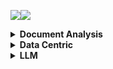 <a><img src='https://img.shields.io/badge/build-passing-brightgreen?style=plastic'></a><a href='https://github.com/Vincentqyw/cv-arxiv-daily'><img src='https://img.shields.io/badge/ref-url-blue?style=plastic&logo=github'></a>
<details>
  <summary><b>Document Analysis</b></summary>

| Num | Update Date | Title | GPT | Paper ID |
|-----|-------------|-------|-----|----------|
|**1**|**2024-02-28**|**Advancing Generative Model Evaluation: A Novel Algorithm for Realistic Image Synthesis and Comparison in OCR System**|**Not GPT**|**[2402.17204v2](http://arxiv.org/abs/2402.17204)**|
|**2**|**2024-02-23**|**Representing Online Handwriting for Recognition in Large Vision-Language Models**|**Not GPT**|**[2402.15307v1](http://arxiv.org/abs/2402.15307)**|
|**3**|**2024-02-18**|**Syntactic Language Change in English and German: Metrics, Parsers, and Convergences**|**Not GPT**|**[2402.11549v1](http://arxiv.org/abs/2402.11549)**|
|**4**|**2024-02-15**|**LAPDoc: Layout-Aware Prompting for Documents**|**Not GPT**|**[2402.09841v1](http://arxiv.org/abs/2402.09841)**|
|**5**|**2024-02-15**|**TEXTRON: Weakly Supervised Multilingual Text Detection through Data Programming**|**Not GPT**|**[2402.09811v1](http://arxiv.org/abs/2402.09811)**|
|**6**|**2024-02-12**|**Beyond the Mud: Datasets and Benchmarks for Computer Vision in Off-Road Racing**|**Not GPT**|**[2402.08025v1](http://arxiv.org/abs/2402.08025)**|
|**7**|**2024-02-12**|**Sheet Music Transformer: End-To-End Optical Music Recognition Beyond Monophonic Transcription**|**Not GPT**|**[2402.07596v1](http://arxiv.org/abs/2402.07596)**|
|**8**|**2024-02-12**|**ClusterTabNet: Supervised clustering method for table detection and table structure recognition**|**Not GPT**|**[2402.07502v1](http://arxiv.org/abs/2402.07502)**|
|**9**|**2024-02-09**|**Deuterated Polystyrene -- Synthesis and uses for ultracold neutron bottles and the neutron EDM experiment**|**Not GPT**|**[2402.06469v1](http://arxiv.org/abs/2402.06469)**|
|**10**|**2024-02-08**|**SPHINX-X: Scaling Data and Parameters for a Family of Multi-modal Large Language Models**|**Not GPT**|**[2402.05935v1](http://arxiv.org/abs/2402.05935)**|
|**11**|**2024-02-08**|**GET-Tok: A GenAI-Enriched Multimodal TikTok Dataset Documenting the 2022 Attempted Coup in Peru**|**Not GPT**|**[2402.05882v1](http://arxiv.org/abs/2402.05882)**|
|**12**|**2024-02-08**|**Text Role Classification in Scientific Charts Using Multimodal Transformers**|**Not GPT**|**[2402.14579v1](http://arxiv.org/abs/2402.14579)**|
|**13**|**2024-02-08**|**Advances and Limitations in Open Source Arabic-Script OCR: A Case Study**|**Not GPT**|**[2402.10943v1](http://arxiv.org/abs/2402.10943)**|
|**14**|**2024-02-08**|**Segmentation-free Connectionist Temporal Classification loss based OCR Model for Text Captcha Classification**|**Not GPT**|**[2402.05417v1](http://arxiv.org/abs/2402.05417)**|
|**15**|**2024-02-07**|**TreeForm: End-to-end Annotation and Evaluation for Form Document Parsing**|**Not GPT**|**[2402.05282v1](http://arxiv.org/abs/2402.05282)**|
|**16**|**2024-02-07**|**Enhancement of Bengali OCR by Specialized Models and Advanced Techniques for Diverse Document Types**|**Not GPT**|**[2402.05158v1](http://arxiv.org/abs/2402.05158)**|
|**17**|**2024-02-03**|**ExTTNet: A Deep Learning Algorithm for Extracting Table Texts from Invoice Images**|**Not GPT**|**[2402.02246v1](http://arxiv.org/abs/2402.02246)**|
|**18**|**2024-02-01**|**Instruction Makes a Difference**|**Not GPT**|**[2402.00453v1](http://arxiv.org/abs/2402.00453)**|
|**19**|**2024-02-07**|**KVQuant: Towards 10 Million Context Length LLM Inference with KV Cache Quantization**|**Not GPT**|**[2401.18079v2](http://arxiv.org/abs/2401.18079)**|
|**20**|**2024-01-31**|**Hi-SAM: Marrying Segment Anything Model for Hierarchical Text Segmentation**|**Not GPT**|**[2401.17904v1](http://arxiv.org/abs/2401.17904)**|
|**21**|**2024-01-30**|**MouSi: Poly-Visual-Expert Vision-Language Models**|**Not GPT**|**[2401.17221v1](http://arxiv.org/abs/2401.17221)**|
|**22**|**2024-01-30**|**AutoIE: An Automated Framework for Information Extraction from Scientific Literature**|**Not GPT**|**[2401.16672v1](http://arxiv.org/abs/2401.16672)**|
|**23**|**2024-02-14**|**Detecting and recognizing characters in Greek papyri with YOLOv8, DeiT and SimCLR**|**Not GPT**|**[2401.12513v2](http://arxiv.org/abs/2401.12513)**|
|**24**|**2024-01-22**|**Detect-Order-Construct: A Tree Construction based Approach for Hierarchical Document Structure Analysis**|**Not GPT**|**[2401.11874v1](http://arxiv.org/abs/2401.11874)**|
|**25**|**2024-01-22**|**A Fair Evaluation of Various Deep Learning-Based Document Image Binarization Approaches**|**Not GPT**|**[2401.11831v1](http://arxiv.org/abs/2401.11831)**|
|**26**|**2024-01-16**|**U-DIADS-Bib: a full and few-shot pixel-precise dataset for document layout analysis of ancient manuscripts**|**Not GPT**|**[2401.08425v1](http://arxiv.org/abs/2401.08425)**|
|**27**|**2024-01-15**|**Improving OCR Quality in 19th Century Historical Documents Using a Combined Machine Learning Based Approach**|**Not GPT**|**[2401.07787v1](http://arxiv.org/abs/2401.07787)**|
|**28**|**2024-01-06**|**Semantic Similarity Matching for Patent Documents Using Ensemble BERT-related Model and Novel Text Processing Method**|**Not GPT**|**[2401.06782v1](http://arxiv.org/abs/2401.06782)**|
|**29**|**2024-01-01**|**Efficient Multi-domain Text Recognition Deep Neural Network Parameterization with Residual Adapters**|**Not GPT**|**[2401.00971v1](http://arxiv.org/abs/2401.00971)**|
|**30**|**2023-12-31**|**Bidirectional Trained Tree-Structured Decoder for Handwritten Mathematical Expression Recognition**|**Not GPT**|**[2401.00435v1](http://arxiv.org/abs/2401.00435)**|
|**31**|**2024-01-31**|**An Empirical Study of Scaling Law for OCR**|**Not GPT**|**[2401.00028v3](http://arxiv.org/abs/2401.00028)**|
|**32**|**2023-12-28**|**Chaurah: A Smart Raspberry Pi based Parking System**|**Not GPT**|**[2312.16894v1](http://arxiv.org/abs/2312.16894)**|
|**33**|**2023-12-26**|**360 Layout Estimation via Orthogonal Planes Disentanglement and Multi-view Geometric Consistency Perception**|**Not GPT**|**[2312.16268v1](http://arxiv.org/abs/2312.16268)**|
|**34**|**2023-12-20**|**The Common Optical Music Recognition Evaluation Framework**|**Not GPT**|**[2312.12908v1](http://arxiv.org/abs/2312.12908)**|
|**35**|**2023-12-19**|**Advancements and Challenges in Arabic Optical Character Recognition: A Comprehensive Survey**|**Not GPT**|**[2312.11812v1](http://arxiv.org/abs/2312.11812)**|
|**36**|**2023-12-18**|**TDeLTA: A Light-weight and Robust Table Detection Method based on Learning Text Arrangement**|**Not GPT**|**[2312.11043v1](http://arxiv.org/abs/2312.11043)**|
|**37**|**2023-12-16**|**When Graph Data Meets Multimodal: A New Paradigm for Graph Understanding and Reasoning**|**Not GPT**|**[2312.10372v1](http://arxiv.org/abs/2312.10372)**|
|**38**|**2023-12-15**|**Information Extraction from Unstructured data using Augmented-AI and Computer Vision**|**Not GPT**|**[2312.09880v1](http://arxiv.org/abs/2312.09880)**|
|**39**|**2024-01-21**|**Topic-VQ-VAE: Leveraging Latent Codebooks for Flexible Topic-Guided Document Generation**|**Not GPT**|**[2312.11532v2](http://arxiv.org/abs/2312.11532)**|
|**40**|**2023-12-15**|**Privacy-Aware Document Visual Question Answering**|**Not GPT**|**[2312.10108v1](http://arxiv.org/abs/2312.10108)**|
|**41**|**2023-12-15**|**Object Recognition from Scientific Document based on Compartment Refinement Framework**|**Not GPT**|**[2312.09038v2](http://arxiv.org/abs/2312.09038)**|
|**42**|**2023-12-13**|**Polar-Doc: One-Stage Document Dewarping with Multi-Scope Constraints under Polar Representation**|**Not GPT**|**[2312.07925v1](http://arxiv.org/abs/2312.07925)**|
|**43**|**2023-12-13**|**A Deep Learning-Based System for Automatic Case Summarization**|**Not GPT**|**[2312.07824v1](http://arxiv.org/abs/2312.07824)**|
|**44**|**2023-12-12**|**Multimodal Sentiment Analysis: Perceived vs Induced Sentiments**|**Not GPT**|**[2312.07627v1](http://arxiv.org/abs/2312.07627)**|
|**45**|**2023-12-11**|**Vary: Scaling up the Vision Vocabulary for Large Vision-Language Models**|**Not GPT**|**[2312.06109v1](http://arxiv.org/abs/2312.06109)**|
|**46**|**2023-12-08**|**Towards Controlled Table-to-Text Generation with Scientific Reasoning**|**Not GPT**|**[2312.05402v1](http://arxiv.org/abs/2312.05402)**|
|**47**|**2023-12-06**|**A Layer-Wise Tokens-to-Token Transformer Network for Improved Historical Document Image Enhancement**|**Not GPT**|**[2312.03946v1](http://arxiv.org/abs/2312.03946)**|
|**48**|**2023-12-06**|**DocBinFormer: A Two-Level Transformer Network for Effective Document Image Binarization**|**Not GPT**|**[2312.03568v1](http://arxiv.org/abs/2312.03568)**|
|**49**|**2023-12-05**|**Enhancing Vehicle Entrance and Parking Management: Deep Learning Solutions for Efficiency and Security**|**Not GPT**|**[2312.02699v1](http://arxiv.org/abs/2312.02699)**|
|**50**|**2023-12-05**|**UPOCR: Towards Unified Pixel-Level OCR Interface**|**Not GPT**|**[2312.02694v1](http://arxiv.org/abs/2312.02694)**|

</details>
<details>
  <summary><b>Data Centric</b></summary>

| Num | Update Date | Title | GPT | Paper ID |
|-----|-------------|-------|-----|----------|
|**1**|**2024-02-27**|**Side Information-Driven Session-based Recommendation: A Survey**|**Not GPT**|**[2402.17129v1](http://arxiv.org/abs/2402.17129)**|
|**2**|**2024-02-28**|**Dealing with Data for RE: Mitigating Challenges while using NLP and Generative AI**|**Not GPT**|**[2402.16977v2](http://arxiv.org/abs/2402.16977)**|
|**3**|**2024-02-26**|**Uncertainty quantification by direct propagation of shallow ensembles**|**Not GPT**|**[2402.16621v1](http://arxiv.org/abs/2402.16621)**|
|**4**|**2024-02-28**|**DAGnosis: Localized Identification of Data Inconsistencies using Structures**|**Not GPT**|**[2402.17599v2](http://arxiv.org/abs/2402.17599)**|
|**5**|**2024-02-23**|**A Data-Centric Approach To Generate Faithful and High Quality Patient Summaries with Large Language Models**|**Not GPT**|**[2402.15422v1](http://arxiv.org/abs/2402.15422)**|
|**6**|**2024-02-23**|**EyeTrans: Merging Human and Machine Attention for Neural Code Summarization**|**Not GPT**|**[2402.14096v2](http://arxiv.org/abs/2402.14096)**|
|**7**|**2024-02-20**|**Static vs. Dynamic Databases for Indoor Localization based on Wi-Fi Fingerprinting: A Discussion from a Data Perspective**|**Not GPT**|**[2402.12756v1](http://arxiv.org/abs/2402.12756)**|
|**8**|**2024-02-19**|**Training Green AI Models Using Elite Samples**|**Not GPT**|**[2402.12010v1](http://arxiv.org/abs/2402.12010)**|
|**9**|**2024-02-18**|**Solving Data-centric Tasks using Large Language Models**|**Not GPT**|**[2402.11734v1](http://arxiv.org/abs/2402.11734)**|
|**10**|**2024-02-18**|**Efficient Multimodal Learning from Data-centric Perspective**|**Not GPT**|**[2402.11530v1](http://arxiv.org/abs/2402.11530)**|
|**11**|**2024-02-12**|**Empowering Federated Learning for Massive Models with NVIDIA FLARE**|**Not GPT**|**[2402.07792v1](http://arxiv.org/abs/2402.07792)**|
|**12**|**2024-02-21**|**Privacy-Preserving Gaze Data Streaming in Immersive Interactive Virtual Reality: Robustness and User Experience**|**Not GPT**|**[2402.07687v2](http://arxiv.org/abs/2402.07687)**|
|**13**|**2024-02-06**|**A Data Centric Approach for Unsupervised Domain Generalization via Retrieval from Web Scale Multimodal Data**|**Not GPT**|**[2402.04416v1](http://arxiv.org/abs/2402.04416)**|
|**14**|**2024-02-01**|**Roadmap on Data-Centric Materials Science**|**Not GPT**|**[2402.10932v1](http://arxiv.org/abs/2402.10932)**|
|**15**|**2024-02-01**|**MobilityDL: A Review of Deep Learning From Trajectory Data**|**Not GPT**|**[2402.00732v1](http://arxiv.org/abs/2402.00732)**|
|**16**|**2024-02-01**|**EXMOS: Explanatory Model Steering Through Multifaceted Explanations and Data Configurations**|**Not GPT**|**[2402.00491v1](http://arxiv.org/abs/2402.00491)**|
|**17**|**2024-02-02**|**A Survey on Data-Centric Recommender Systems**|**Not GPT**|**[2401.17878v2](http://arxiv.org/abs/2401.17878)**|
|**18**|**2024-01-30**|**Towards Urban General Intelligence: A Review and Outlook of Urban Foundation Models**|**Not GPT**|**[2402.01749v1](http://arxiv.org/abs/2402.01749)**|
|**19**|**2024-01-26**|**Toward Practical Automatic Speech Recognition and Post-Processing: a Call for Explainable Error Benchmark Guideline**|**Not GPT**|**[2401.14625v1](http://arxiv.org/abs/2401.14625)**|
|**20**|**2024-01-26**|**Alternative Speech: Complementary Method to Counter-Narrative for Better Discourse**|**Not GPT**|**[2401.14616v1](http://arxiv.org/abs/2401.14616)**|
|**21**|**2024-02-20**|**Challenging Low Homophily in Social Recommendation**|**Not GPT**|**[2401.14606v3](http://arxiv.org/abs/2401.14606)**|
|**22**|**2024-01-24**|**The Landscape of Compute-near-memory and Compute-in-memory: A Research and Commercial Overview**|**Not GPT**|**[2401.14428v1](http://arxiv.org/abs/2401.14428)**|
|**23**|**2024-01-26**|**Data-Centric Evolution in Autonomous Driving: A Comprehensive Survey of Big Data System, Data Mining, and Closed-Loop Technologies**|**Not GPT**|**[2401.12888v2](http://arxiv.org/abs/2401.12888)**|
|**24**|**2024-01-24**|**Falcon: Fair Active Learning using Multi-armed Bandits**|**Not GPT**|**[2401.12722v2](http://arxiv.org/abs/2401.12722)**|
|**25**|**2024-01-22**|**Exploring descriptors for titanium microstructure via digital fingerprints from variational autoencoders**|**Not GPT**|**[2401.11967v1](http://arxiv.org/abs/2401.11967)**|
|**26**|**2024-01-21**|**An Interacting Wasserstein Gradient Flow Strategy to Robust Bayesian Inference**|**Not GPT**|**[2401.11607v1](http://arxiv.org/abs/2401.11607)**|
|**27**|**2024-01-23**|**D2K: Turning Historical Data into Retrievable Knowledge for Recommender Systems**|**Not GPT**|**[2401.11478v2](http://arxiv.org/abs/2401.11478)**|
|**28**|**2024-01-10**|**GOODAT: Towards Test-time Graph Out-of-Distribution Detection**|**Not GPT**|**[2401.06176v1](http://arxiv.org/abs/2401.06176)**|
|**29**|**2024-01-10**|**Inconsistency-Based Data-Centric Active Open-Set Annotation**|**Not GPT**|**[2401.04923v1](http://arxiv.org/abs/2401.04923)**|
|**30**|**2024-01-13**|**Towards Explainable Artificial Intelligence (XAI): A Data Mining Perspective**|**Not GPT**|**[2401.04374v2](http://arxiv.org/abs/2401.04374)**|
|**31**|**2024-01-08**|**Attention versus Contrastive Learning of Tabular Data -- A Data-centric Benchmarking**|**Not GPT**|**[2401.04266v1](http://arxiv.org/abs/2401.04266)**|
|**32**|**2024-01-04**|**Data-Centric Foundation Models in Computational Healthcare: A Survey**|**Not GPT**|**[2401.02458v1](http://arxiv.org/abs/2401.02458)**|
|**33**|**2024-01-03**|**CodeFuse-Query: A Data-Centric Static Code Analysis System for Large-Scale Organizations**|**Not GPT**|**[2401.01571v1](http://arxiv.org/abs/2401.01571)**|
|**34**|**2024-01-01**|**Improve Fidelity and Utility of Synthetic Credit Card Transaction Time Series from Data-centric Perspective**|**Not GPT**|**[2401.00965v1](http://arxiv.org/abs/2401.00965)**|
|**35**|**2023-12-24**|**README: Bridging Medical Jargon and Lay Understanding for Patient Education through Data-Centric NLP**|**Not GPT**|**[2312.15561v1](http://arxiv.org/abs/2312.15561)**|
|**36**|**2024-02-21**|**Towards Message Brokers for Generative AI: Survey, Challenges, and Opportunities**|**Not GPT**|**[2312.14647v2](http://arxiv.org/abs/2312.14647)**|
|**37**|**2023-12-22**|**CaptainCook4D: A dataset for understanding errors in procedural activities**|**Not GPT**|**[2312.14556v1](http://arxiv.org/abs/2312.14556)**|
|**38**|**2023-12-15**|**Quilt: Robust Data Segment Selection against Concept Drifts**|**Not GPT**|**[2312.09691v1](http://arxiv.org/abs/2312.09691)**|
|**39**|**2023-12-08**|**Data-Centric Machine Learning for Geospatial Remote Sensing Data**|**Not GPT**|**[2312.05327v1](http://arxiv.org/abs/2312.05327)**|
|**40**|**2023-12-08**|**A Review On Table Recognition Based On Deep Learning**|**Not GPT**|**[2312.04808v1](http://arxiv.org/abs/2312.04808)**|
|**41**|**2024-01-31**|**Efficient Large Language Models: A Survey**|**Not GPT**|**[2312.03863v3](http://arxiv.org/abs/2312.03863)**|
|**42**|**2023-12-06**|**Data-Centric Digital Agriculture: A Perspective**|**Not GPT**|**[2312.03437v1](http://arxiv.org/abs/2312.03437)**|
|**43**|**2023-12-06**|**OMNIINPUT: A Model-centric Evaluation Framework through Output Distribution**|**Not GPT**|**[2312.03291v1](http://arxiv.org/abs/2312.03291)**|
|**44**|**2023-12-05**|**Empowering the 6G Cellular Architecture with Open RAN**|**Not GPT**|**[2312.02746v1](http://arxiv.org/abs/2312.02746)**|
|**45**|**2023-12-04**|**Cybersecurity threats in FinTech: A systematic review**|**Not GPT**|**[2312.01752v1](http://arxiv.org/abs/2312.01752)**|
|**46**|**2023-12-03**|**Robust Computer Vision in an Ever-Changing World: A Survey of Techniques for Tackling Distribution Shifts**|**Not GPT**|**[2312.01540v1](http://arxiv.org/abs/2312.01540)**|
|**47**|**2023-12-03**|**FlatProxy: A DPU-centric Service Mesh Architecture for Hyperscale Cloud-native Application**|**Not GPT**|**[2312.01297v1](http://arxiv.org/abs/2312.01297)**|
|**48**|**2023-12-02**|**An Empirical Study of Automated Mislabel Detection in Real World Vision Datasets**|**Not GPT**|**[2312.02200v1](http://arxiv.org/abs/2312.02200)**|
|**49**|**2023-11-23**|**When is Off-Policy Evaluation Useful? A Data-Centric Perspective**|**Not GPT**|**[2311.14110v1](http://arxiv.org/abs/2311.14110)**|
|**50**|**2023-11-22**|**Data Acquisition: A New Frontier in Data-centric AI**|**Not GPT**|**[2311.13712v1](http://arxiv.org/abs/2311.13712)**|

</details>
<details>
  <summary><b>LLM</b></summary>

| Num | Update Date | Title | GPT | Paper ID |
|-----|-------------|-------|-----|----------|
|**1**|**2024-02-28**|**Arithmetic Control of LLMs for Diverse User Preferences: Directional Preference Alignment with Multi-Objective Rewards**|**Not GPT**|**[2402.18571v1](http://arxiv.org/abs/2402.18571)**|
|**2**|**2024-02-28**|**Diffusion Language Models Are Versatile Protein Learners**|**Not GPT**|**[2402.18567v1](http://arxiv.org/abs/2402.18567)**|
|**3**|**2024-02-28**|**A Categorization of Complexity Classes for Information Retrieval and Synthesis Using Natural Logic**|**Not GPT**|**[2402.18566v1](http://arxiv.org/abs/2402.18566)**|
|**4**|**2024-02-28**|**Approaching Human-Level Forecasting with Language Models**|**Not GPT**|**[2402.18563v1](http://arxiv.org/abs/2402.18563)**|
|**5**|**2024-02-28**|**Implicit Bias of Next-Token Prediction**|**Not GPT**|**[2402.18551v1](http://arxiv.org/abs/2402.18551)**|
|**6**|**2024-02-28**|**Keeping LLMs Aligned After Fine-tuning: The Crucial Role of Prompt Templates**|**Not GPT**|**[2402.18540v1](http://arxiv.org/abs/2402.18540)**|
|**7**|**2024-02-28**|**Orchid: Flexible and Data-Dependent Convolution for Sequence Modeling**|**Not GPT**|**[2402.18508v1](http://arxiv.org/abs/2402.18508)**|
|**8**|**2024-02-28**|**Few-Shot Fairness: Unveiling LLM's Potential for Fairness-Aware Classification**|**Not GPT**|**[2402.18502v1](http://arxiv.org/abs/2402.18502)**|
|**9**|**2024-02-28**|**Language Models Represent Beliefs of Self and Others**|**Not GPT**|**[2402.18496v1](http://arxiv.org/abs/2402.18496)**|
|**10**|**2024-02-28**|**IBD: Alleviating Hallucinations in Large Vision-Language Models via Image-Biased Decoding**|**Not GPT**|**[2402.18476v1](http://arxiv.org/abs/2402.18476)**|
|**11**|**2024-02-28**|**Meta-Task Prompting Elicits Embedding from Large Language Models**|**Not GPT**|**[2402.18458v1](http://arxiv.org/abs/2402.18458)**|
|**12**|**2024-02-28**|**LeMo-NADe: Multi-Parameter Neural Architecture Discovery with LLMs**|**Not GPT**|**[2402.18443v1](http://arxiv.org/abs/2402.18443)**|
|**13**|**2024-02-28**|**Beyond Natural Language: LLMs Leveraging Alternative Formats for Enhanced Reasoning and Communication**|**Not GPT**|**[2402.18439v1](http://arxiv.org/abs/2402.18439)**|
|**14**|**2024-02-28**|**A Cognitive Evaluation Benchmark of Image Reasoning and Description for Large Vision Language Models**|**Not GPT**|**[2402.18409v1](http://arxiv.org/abs/2402.18409)**|
|**15**|**2024-02-28**|**Decomposed Prompting: Unveiling Multilingual Linguistic Structure Knowledge in English-Centric Large Language Models**|**Not GPT**|**[2402.18397v1](http://arxiv.org/abs/2402.18397)**|
|**16**|**2024-02-28**|**The First Place Solution of WSDM Cup 2024: Leveraging Large Language Models for Conversational Multi-Doc QA**|**Not GPT**|**[2402.18385v1](http://arxiv.org/abs/2402.18385)**|
|**17**|**2024-02-28**|**Large Language Models As Evolution Strategies**|**Not GPT**|**[2402.18381v1](http://arxiv.org/abs/2402.18381)**|
|**18**|**2024-02-28**|**Tokenization Is More Than Compression**|**Not GPT**|**[2402.18376v1](http://arxiv.org/abs/2402.18376)**|
|**19**|**2024-02-28**|**VerifiNER: Verification-augmented NER via Knowledge-grounded Reasoning with Large Language Models**|**Not GPT**|**[2402.18374v1](http://arxiv.org/abs/2402.18374)**|
|**20**|**2024-02-28**|**Focus on Your Question! Interpreting and Mitigating Toxic CoT Problems in Commonsense Reasoning**|**Not GPT**|**[2402.18344v1](http://arxiv.org/abs/2402.18344)**|
|**21**|**2024-02-28**|**Learning to Generate Instruction Tuning Datasets for Zero-Shot Task Adaptation**|**Not GPT**|**[2402.18334v1](http://arxiv.org/abs/2402.18334)**|
|**22**|**2024-02-28**|**How to think step-by-step: A mechanistic understanding of chain-of-thought reasoning**|**Not GPT**|**[2402.18312v1](http://arxiv.org/abs/2402.18312)**|
|**23**|**2024-02-28**|**Is Crowdsourcing Breaking Your Bank? Cost-Effective Fine-Tuning of Pre-trained Language Models with Proximal Policy Optimization**|**Not GPT**|**[2402.18284v1](http://arxiv.org/abs/2402.18284)**|
|**24**|**2024-02-28**|**Rethinking the Bounds of LLM Reasoning: Are Multi-Agent Discussions the Key?**|**Not GPT**|**[2402.18272v1](http://arxiv.org/abs/2402.18272)**|
|**25**|**2024-02-28**|**Retrieval-based Full-length Wikipedia Generation for Emergent Events**|**Not GPT**|**[2402.18264v1](http://arxiv.org/abs/2402.18264)**|
|**26**|**2024-02-28**|**Towards Generalist Prompting for Large Language Models by Mental Models**|**Not GPT**|**[2402.18252v1](http://arxiv.org/abs/2402.18252)**|
|**27**|**2024-02-28**|**Learning or Self-aligning? Rethinking Instruction Fine-tuning**|**Not GPT**|**[2402.18243v1](http://arxiv.org/abs/2402.18243)**|
|**28**|**2024-02-28**|**Prospect Personalized Recommendation on Large Language Model-based Agent Platform**|**Not GPT**|**[2402.18240v1](http://arxiv.org/abs/2402.18240)**|
|**29**|**2024-02-28**|**CogBench: a large language model walks into a psychology lab**|**Not GPT**|**[2402.18225v1](http://arxiv.org/abs/2402.18225)**|
|**30**|**2024-02-28**|**Improving Open-Ended Text Generation via Adaptive Decoding**|**Not GPT**|**[2402.18223v1](http://arxiv.org/abs/2402.18223)**|
|**31**|**2024-02-28**|**LLM Task Interference: An Initial Study on the Impact of Task-Switch in Conversational History**|**Not GPT**|**[2402.18216v1](http://arxiv.org/abs/2402.18216)**|
|**32**|**2024-02-28**|**Lemur: Log Parsing with Entropy Sampling and Chain-of-Thought Merging**|**Not GPT**|**[2402.18205v1](http://arxiv.org/abs/2402.18205)**|
|**33**|**2024-02-28**|**Human Simulacra: A Step toward the Personification of Large Language Models**|**Not GPT**|**[2402.18180v1](http://arxiv.org/abs/2402.18180)**|
|**34**|**2024-02-28**|**MIKO: Multimodal Intention Knowledge Distillation from Large Language Models for Social-Media Commonsense Discovery**|**Not GPT**|**[2402.18169v1](http://arxiv.org/abs/2402.18169)**|
|**35**|**2024-02-28**|**Evaluating Quantized Large Language Models**|**Not GPT**|**[2402.18158v1](http://arxiv.org/abs/2402.18158)**|
|**36**|**2024-02-28**|**From Summary to Action: Enhancing Large Language Models for Complex Tasks with Open World APIs**|**Not GPT**|**[2402.18157v1](http://arxiv.org/abs/2402.18157)**|
|**37**|**2024-02-28**|**Cutting Off the Head Ends the Conflict: A Mechanism for Interpreting and Mitigating Knowledge Conflicts in Language Models**|**Not GPT**|**[2402.18154v1](http://arxiv.org/abs/2402.18154)**|
|**38**|**2024-02-28**|**Unsupervised Information Refinement Training of Large Language Models for Retrieval-Augmented Generation**|**Not GPT**|**[2402.18150v1](http://arxiv.org/abs/2402.18150)**|
|**39**|**2024-02-28**|**Random Silicon Sampling: Simulating Human Sub-Population Opinion Using a Large Language Model Based on Group-Level Demographic Information**|**Not GPT**|**[2402.18144v1](http://arxiv.org/abs/2402.18144)**|
|**40**|**2024-02-28**|**Cause and Effect: Can Large Language Models Truly Understand Causality?**|**Not GPT**|**[2402.18139v1](http://arxiv.org/abs/2402.18139)**|
|**41**|**2024-02-28**|**Saving the legacy of Hero Ibash: Evaluating Four Language Models for Aminoacian**|**Not GPT**|**[2402.18121v1](http://arxiv.org/abs/2402.18121)**|
|**42**|**2024-02-28**|**Exploring Multilingual Human Value Concepts in Large Language Models: Is Value Alignment Consistent, Transferable and Controllable across Languages?**|**Not GPT**|**[2402.18120v1](http://arxiv.org/abs/2402.18120)**|
|**43**|**2024-02-28**|**Small But Funny: A Feedback-Driven Approach to Humor Distillation**|**Not GPT**|**[2402.18113v1](http://arxiv.org/abs/2402.18113)**|
|**44**|**2024-02-28**|**Making Them Ask and Answer: Jailbreaking Large Language Models in Few Queries via Disguise and Reconstruction**|**Not GPT**|**[2402.18104v1](http://arxiv.org/abs/2402.18104)**|
|**45**|**2024-02-28**|**Editing Factual Knowledge and Explanatory Ability of Medical Large Language Models**|**Not GPT**|**[2402.18099v1](http://arxiv.org/abs/2402.18099)**|
|**46**|**2024-02-28**|**No Token Left Behind: Reliable KV Cache Compression via Importance-Aware Mixed Precision Quantization**|**Not GPT**|**[2402.18096v1](http://arxiv.org/abs/2402.18096)**|
|**47**|**2024-02-28**|**ChatSpamDetector: Leveraging Large Language Models for Effective Phishing Email Detection**|**Not GPT**|**[2402.18093v1](http://arxiv.org/abs/2402.18093)**|
|**48**|**2024-02-28**|**SynArtifact: Classifying and Alleviating Artifacts in Synthetic Images via Vision-Language Model**|**Not GPT**|**[2402.18068v1](http://arxiv.org/abs/2402.18068)**|
|**49**|**2024-02-28**|**Benchmarking Large Language Models on Answering and Explaining Challenging Medical Questions**|**Not GPT**|**[2402.18060v1](http://arxiv.org/abs/2402.18060)**|
|**50**|**2024-02-28**|**Token-Specific Watermarking with Enhanced Detectability and Semantic Coherence for Large Language Models**|**Not GPT**|**[2402.18059v1](http://arxiv.org/abs/2402.18059)**|

</details>
